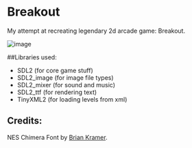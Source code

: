 # Breakout

My attempt at recreating legendary 2d arcade game: Breakout.

![image](https://github.com/AnteDev00/Breakout/assets/151842550/69da578f-a48b-47d1-85f6-77c5021122ad)

##Libraries used:

- SDL2       (for core game stuff)
- SDL2_image (for image file types)
- SDL2_mixer (for sound and music)
- SDL2_ttf   (for rendering text)
- TinyXML2   (for loading levels from xml)

## Credits:
NES Chimera Font by [Brian Kramer](https://www.pkeod.com/).

